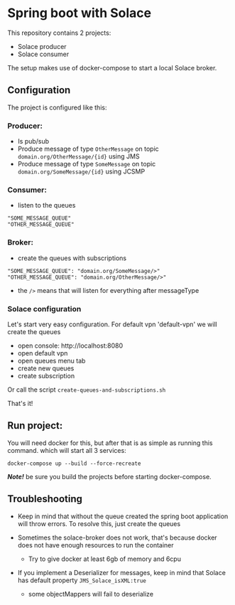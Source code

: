 # Spring boot with Solace 

This repository contains 2 projects:
- Solace producer
- Solace consumer

The setup makes use of docker-compose to start a local Solace broker.

## Configuration 

The project is configured like this:

### Producer: 
- Is pub/sub
- Produce message of type `OtherMessage` on topic `domain.org/OtherMessage/{id}` using JMS
- Produce message of type `SomeMessage` on topic `domain.org/SomeMessage/{id}` using JCSMP

### Consumer:
- listen to the queues
```
"SOME_MESSAGE_QUEUE"
"OTHER_MESSAGE_QUEUE"
```

### Broker:
- create the queues with subscriptions
```
"SOME_MESSAGE_QUEUE": "domain.org/SomeMessage/>"
"OTHER_MESSAGE_QUEUE": "domain.org/OtherMessage/>"
```
- the `/>` means that will listen for everything after messageType


### Solace configuration

Let's start very easy configuration. For default vpn 'default-vpn' we will create the queues

- open console: http://localhost:8080
- open default vpn
- open queues menu tab
- create new queues
- create subscription

Or call the script `create-queues-and-subscriptions.sh`

That's it!

## Run project:

You will need docker for this, but after that is as simple as running this command. which will start all 3 services:

```shell
docker-compose up --build --force-recreate
```

***Note!*** be sure you build the projects before starting docker-compose.

## Troubleshooting

- Keep in mind that without the queue created the spring boot application will throw errors.
To resolve this, just create the queues

- Sometimes the solace-broker does not work, that's because docker does not have enough resources to run the container
  - Try to give docker at least 6gb of memory and 6cpu

- If you implement a Deserializer for messages, keep in mind that Solace has default property `JMS_Solace_isXML:true`
  - some objectMappers will fail to deserialize

